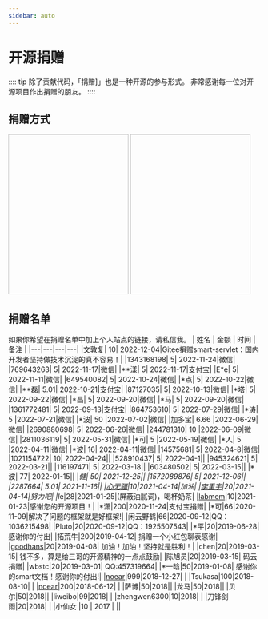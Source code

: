 ```yaml
---
sidebar: auto
---
```

# 开源捐赠

:::: tip
除了贡献代码，「捐赠]」也是一种开源的参与形式。
非常感谢每一位对开源项目作出捐赠的朋友。
::::

## 捐赠方式

<img :src="$withBase('/wx_pay.png')" height="320" width="240"> 
<img :src="$withBase('/ali_pay.png')" height="320" width="240">

## 捐赠名单
如果你希望在捐赠名单中加上个人站点的链接，请私信我。
| 姓名 | 金额 | 时间 |备注 |
|---|---|---|---|
|文敦复|	10|	2022-12-04|Gitee捐赠smart-servlet：国内开发者坚持做技术沉淀的真不容易！|
|1343168198|	5|	2022-11-24|微信|
|769643263|	5|	2022-11-17|微信|
|**漾|	5|	2022-11-17|支付宝|
|E*e|	5|	2022-11-11|微信|
|649540082|	5|	2022-10-24|微信|
|*点|	5|	2022-10-22|微信|
|**磊|	5.01|	2022-10-21|支付宝|
|87127035|	5|	2022-10-13|微信|
|*塔|	5|	2022-09-22|微信|
|*昌|	5|	2022-09-20|微信|
|*马|	5|	2022-09-20|微信|
|1361772481|	5|	2022-09-13|支付宝|
|864753610|	5|	2022-07-29|微信|
|*涛|	5	|2022-07-21|微信|
|*波|	50	|2022-07-02|微信|
|加多宝|	6.66	|2022-06-29|微信|
|2690880698|	5|	2022-06-26|微信|
|244781310|	10	|2022-06-09|微信|
|2811036119|	5|	2022-05-31|微信|
|*可|	5	|2022-05-19|微信|
|*人|	5	|2022-04-11|微信|
|*波|	16|	2022-04-11|微信|
|14575681|	5|	2022-04-8|微信|
|1021154722|	10|	2022-04-24||
|528910437|	5|	2022-04-1||
|945324621|	5|	2022-03-21||
|116197471|	5|	2022-03-18||
|603480502|	5|	2022-03-15||
|*波|	77|	2022-01-15||
|*健|	50|	2021-12-25||
|1572089876|	5|	2021-12-06||
|2287664|	5.01|	2021-11-16||
|[心无疆](https://www.windhc.com/index)|10|2021-04-14|加油|
|[李重宇](https://gitee.com/liyuhang712)|20|2021-04-14|努力吧|
|l*e|28|2021-01-25|(屏蔽油腻词)，喝杯奶茶|
|[labmem](https://gitee.com/labmem000)|10|2021-01-23|感谢您的开源项目！|
|*潇|200|2020-11-24|支付宝捐赠|
|*可|66|2020-11-09|解决了问题的框架就是好框架!|
|闲云野鹤|66|2020-09-12|QQ：1036215498|
|Pluto|20|2020-09-12|QQ：1925507543|
|*平|20|2019-06-28|感谢你的付出|
|拓荒牛|200|2019-04-12| 捐赠一个小红包聊表感谢|
|[goodhans](https://gitee.com/goodhans)|20|2019-04-08| 加油！加油！坚持就是胜利！|
|chen|20|2019-03-15| 钱不多，算是给三哥的开源精神的一点点鼓励|
|陈旭员|20|2019-03-15| 码云捐赠|
|wbstc|20|2019-03-01| QQ:457319664|
|*一晗|50|2019-01-08| 感谢你的smart文档！感谢你的付出!|
|[noear](https://gitee.com/noear)|999|2018-12-27| |
|Tsukasa|100|2018-08-10| |
|[noear](https://gitee.com/noear)|200|2018-06-12| |
|萨博|50|2018||
|龙马|50|2018||
|贝尔|50|2018||
|liweibo|99|2018| |
|zhengwen6300|10|2018| |
|刀锋剑雨|20|2018| |
|小仙女 |10 | 2017 | ||

